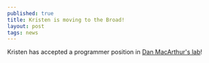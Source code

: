 ```yaml
---
published: true
title: Kristen is moving to the Broad!
layout: post
tags: news
---
```

Kristen has accepted a programmer position in [Dan MacArthur's lab](https://macarthurlab.org/)!
